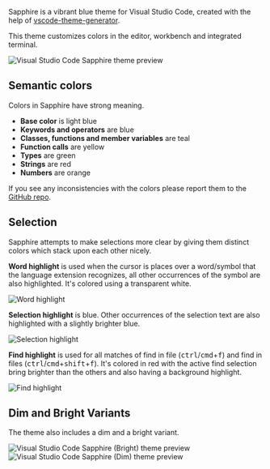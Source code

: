 Sapphire is a vibrant blue theme for Visual Studio Code, created with the help of [vscode-theme-generator](https://github.com/Tyriar/vscode-theme-generator).

This theme customizes colors in the editor, workbench and integrated terminal.

![Visual Studio Code Sapphire theme preview](https://github.com/Tyriar/vscode-theme-sapphire/raw/HEAD/images/preview.png)

## Semantic colors

Colors in Sapphire have strong meaning.

- **Base color** is light blue
- **Keywords and operators** are blue
- **Classes, functions and member variables** are teal
- **Function calls** are yellow
- **Types** are green
- **Strings** are red
- **Numbers** are orange

If you see any inconsistencies with the colors please report them to the [GitHub repo](https://github.com/Tyriar/vscode-theme-sapphire).

## Selection

Sapphire attempts to make selections more clear by giving them distinct colors which stack upon each other nicely.

**Word highlight** is used when the cursor is places over a word/symbol that the language extension recognizes, all other occurrences of the symbol are also highlighted. It's colored using a transparent white.

![Word highlight](https://github.com/Tyriar/vscode-theme-sapphire/raw/HEAD/images/word-highlight.png)

**Selection highlight** is blue. Other occurrences of the selection text are also highlighted with a slightly brighter blue.

![Selection highlight](https://github.com/Tyriar/vscode-theme-sapphire/raw/HEAD/images/selection-highlight.png)

**Find highlight** is used for all matches of find in file (<kbd>ctrl</kbd>/<kbd>cmd</kbd>+<kbd>f</kbd>) and find in files (<kbd>ctrl</kbd>/<kbd>cmd</kbd>+<kbd>shift</kbd>+<kbd>f</kbd>). It's colored in red with the active find selection bring brighter than the others and also having a background highlight.

![Find highlight](https://github.com/Tyriar/vscode-theme-sapphire/raw/HEAD/images/find-highlight.png)

## Dim and Bright Variants

The theme also includes a dim and a bright variant.

![Visual Studio Code Sapphire (Bright) theme preview](https://github.com/Tyriar/vscode-theme-sapphire/raw/HEAD/images/preview-bright.png)
![Visual Studio Code Sapphire (Dim) theme preview](https://github.com/Tyriar/vscode-theme-sapphire/raw/HEAD/images/preview-dim.png)
